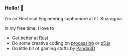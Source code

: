 ### Hello! 👋


I'm an Electrical Engineering sophomore at IIT Kharagpur.


In my free time, I love to
+ Get better at [Rust](https://www.rust-lang.org/)
+ Do some creative coding on [processing](https://processing.org/) or [p5.js](https://p5js.org)
+ Do little bit of gaming stuffs by [Panda3D](https://panda3d.org)


